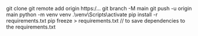git clone 
git remote add origin https:/... 
git branch -M main 
git push -u origin main 
python -m venv venv 
.\venv\Scripts\activate 
pip install -r requirements.txt 
pip freeze > requirements.txt // to save dependencies to the requirements.txt